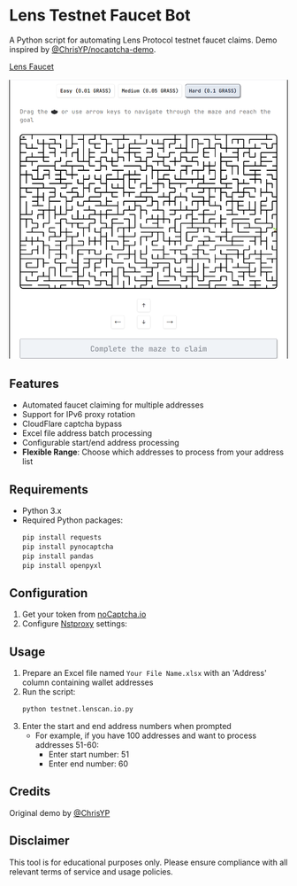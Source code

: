 # Lens Testnet Faucet Bot

A Python script for automating Lens Protocol testnet faucet claims. Demo inspired by [@ChrisYP/nocaptcha-demo](https://github.com/ChrisYP/nocaptcha-demo/blob/master/testnet.lenscan.io.py).

[Lens Faucet](https://testnet.lenscan.io/faucet)

![Lens Faucet Demo](https://github.com/fuhua898/Lens-Faucet/blob/main/faucet.png)

## Features

- Automated faucet claiming for multiple addresses
- Support for IPv6 proxy rotation
- CloudFlare captcha bypass
- Excel file address batch processing
- Configurable start/end address processing
- **Flexible Range**: Choose which addresses to process from your address list

## Requirements

- Python 3.x
- Required Python packages:
  ```bash
  pip install requests
  pip install pynocaptcha
  pip install pandas
  pip install openpyxl
  ```

## Configuration

1. Get your token from [noCaptcha.io](https://goo.su/0np0os1)
2. Configure [Nstproxy](https://goo.su/V64GMH) settings:


## Usage

1. Prepare an Excel file named `Your File Name.xlsx` with an 'Address' column containing wallet addresses
2. Run the script:
   ```bash
   python testnet.lenscan.io.py
   ```
3. Enter the start and end address numbers when prompted
   - For example, if you have 100 addresses and want to process addresses 51-60:
     - Enter start number: 51
     - Enter end number: 60


## Credits

Original demo by [@ChrisYP](https://github.com/ChrisYP/nocaptcha-demo)

## Disclaimer

This tool is for educational purposes only. Please ensure compliance with all relevant terms of service and usage policies. 